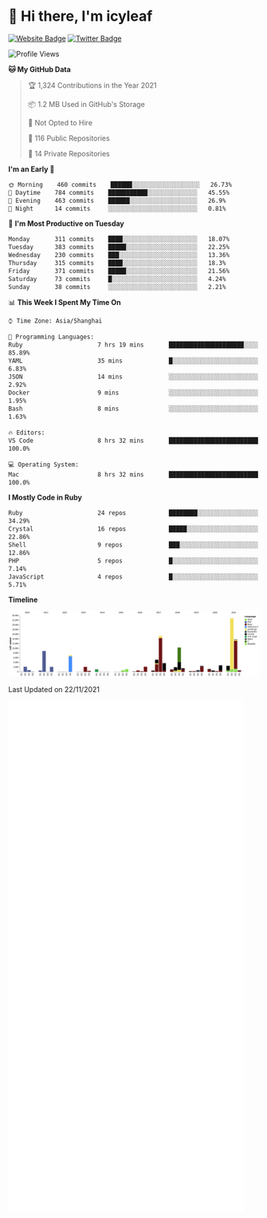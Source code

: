# 👋 Hi there, I'm icyleaf

[![Website Badge](https://img.shields.io/badge/-icyleaf.com-444444?style=flat&logo=Google-Chrome&logoColor=f2f2f2&link=https://icyleaf.com)](https://icyleaf.com)
[![Twitter Badge](https://img.shields.io/badge/-@icyleaf-1da1f2?style=flat&labelColor=1ca0f1&logo=twitter&logoColor=white&link=https://twitter.com/icyleaf)](https://twitter.com/icyleaf)

<!--START_SECTION:waka-->
![Profile Views](http://img.shields.io/badge/Profile%20Views-0-blue)

**🐱 My GitHub Data** 

> 🏆 1,324 Contributions in the Year 2021
 > 
> 📦 1.2 MB Used in GitHub's Storage 
 > 
> 🚫 Not Opted to Hire
 > 
> 📜 116 Public Repositories 
 > 
> 🔑 14 Private Repositories  
 > 
**I'm an Early 🐤** 

```text
🌞 Morning    460 commits    ██████░░░░░░░░░░░░░░░░░░░   26.73% 
🌆 Daytime    784 commits    ███████████░░░░░░░░░░░░░░   45.55% 
🌃 Evening    463 commits    ██████░░░░░░░░░░░░░░░░░░░   26.9% 
🌙 Night      14 commits     ░░░░░░░░░░░░░░░░░░░░░░░░░   0.81%

```
📅 **I'm Most Productive on Tuesday** 

```text
Monday       311 commits    ████░░░░░░░░░░░░░░░░░░░░░   18.07% 
Tuesday      383 commits    █████░░░░░░░░░░░░░░░░░░░░   22.25% 
Wednesday    230 commits    ███░░░░░░░░░░░░░░░░░░░░░░   13.36% 
Thursday     315 commits    ████░░░░░░░░░░░░░░░░░░░░░   18.3% 
Friday       371 commits    █████░░░░░░░░░░░░░░░░░░░░   21.56% 
Saturday     73 commits     █░░░░░░░░░░░░░░░░░░░░░░░░   4.24% 
Sunday       38 commits     ░░░░░░░░░░░░░░░░░░░░░░░░░   2.21%

```


📊 **This Week I Spent My Time On** 

```text
⌚︎ Time Zone: Asia/Shanghai

💬 Programming Languages: 
Ruby                     7 hrs 19 mins       █████████████████████░░░░   85.89% 
YAML                     35 mins             █░░░░░░░░░░░░░░░░░░░░░░░░   6.83% 
JSON                     14 mins             ░░░░░░░░░░░░░░░░░░░░░░░░░   2.92% 
Docker                   9 mins              ░░░░░░░░░░░░░░░░░░░░░░░░░   1.95% 
Bash                     8 mins              ░░░░░░░░░░░░░░░░░░░░░░░░░   1.63%

🔥 Editors: 
VS Code                  8 hrs 32 mins       █████████████████████████   100.0%

💻 Operating System: 
Mac                      8 hrs 32 mins       █████████████████████████   100.0%

```

**I Mostly Code in Ruby** 

```text
Ruby                     24 repos            ████████░░░░░░░░░░░░░░░░░   34.29% 
Crystal                  16 repos            █████░░░░░░░░░░░░░░░░░░░░   22.86% 
Shell                    9 repos             ███░░░░░░░░░░░░░░░░░░░░░░   12.86% 
PHP                      5 repos             █░░░░░░░░░░░░░░░░░░░░░░░░   7.14% 
JavaScript               4 repos             █░░░░░░░░░░░░░░░░░░░░░░░░   5.71%

```


**Timeline**

![Chart not found](https://raw.githubusercontent.com/icyleaf/icyleaf/main/charts/bar_graph.png) 


 Last Updated on 22/11/2021
<!--END_SECTION:waka-->

![Metrics](https://github.com/icyleaf/icyleaf/blob/main/github-metrics.svg)
